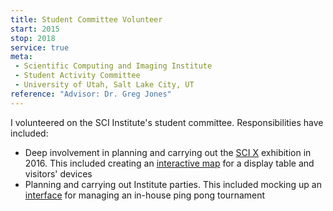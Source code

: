 ```yaml
---
title: Student Committee Volunteer
start: 2015
stop: 2018
service: true
meta:
 - Scientific Computing and Imaging Institute
 - Student Activity Committee
 - University of Utah, Salt Lake City, UT
reference: "Advisor: Dr. Greg Jones"
---
```

I volunteered on the SCI Institute's student committee. Responsibilities have included:
- Deep involvement in planning and carrying out the [SCI X](http://sci.utah.edu/the-institute/events/day/20161116.html) exhibition in 2016. This included creating an [interactive map](https://github.com/alex-r-bigelow/scix-map) for a display table and visitors' devices
- Planning and carrying out Institute parties. This included mocking up an [interface](https://github.com/alex-r-bigelow/ping-pong-tournament) for managing an in-house ping pong tournament
